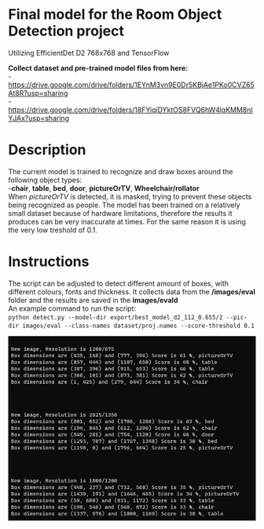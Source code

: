 # Final model for the Room Object Detection project

Utilizing EfficientDet D2 768x768 and TensorFlow

**Collect dataset and pre-trained model files from here:** \
-https://drive.google.com/drive/folders/1EYnM3vn9E0Dr5KBjAe1PKo0CVZ65At8R?usp=sharing
\
-https://drive.google.com/drive/folders/18FYiqiDYktOS8FVQ6hW4lqKMM8nlYJAx?usp=sharing

# Description
The current model is trained to recognize and draw boxes around the following object types:\
-**chair**, **table**, **bed**, **door**, **pictureOrTV**, **Wheelchair/rollator**\
When *pictureOrTV* is detected, it is masked, trying to prevent these objects being recognized as people. 
The model has been trained on a relatively small dataset because of hardware limitations, therefore the results it produces 
can be very inaccurate at times. For the same reason it is using the very low treshold of 0.1.

# Instructions
The script can be adjusted to detect different amount of boxes, with different colours, fonts and thickness. It collects data from
the **/images/eval** folder and the results are saved in the **images/evald**\
An example command to run the script:\
    ```
    python detect.py --model-dir export/best_model_d2_112_0.655/2 --pic-dir images/eval --class-names dataset/proj.names --score-threshold 0.1
    ```

![Example](example1.png?raw=true "Optional Title")
